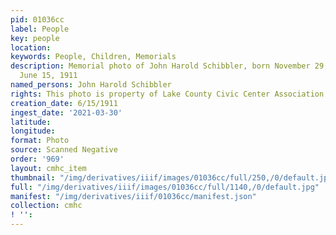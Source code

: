 ```yaml
---
pid: 01036cc
label: People
key: people
location: 
keywords: People, Children, Memorials
description: Memorial photo of John Harold Schibbler, born November 29, 1910, died
  June 15, 1911
named_persons: John Harold Schibbler
rights: This photo is property of Lake County Civic Center Association.
creation_date: 6/15/1911
ingest_date: '2021-03-30'
latitude: 
longitude: 
format: Photo
source: Scanned Negative
order: '969'
layout: cmhc_item
thumbnail: "/img/derivatives/iiif/images/01036cc/full/250,/0/default.jpg"
full: "/img/derivatives/iiif/images/01036cc/full/1140,/0/default.jpg"
manifest: "/img/derivatives/iiif/01036cc/manifest.json"
collection: cmhc
! '': 
---
```

